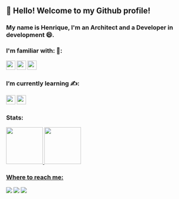 ## 👋 Hello! Welcome to my Github profile!
### My name is Henrique, I'm an Architect and a Developer in development 😄.


### I'm familiar with: 💯:

<img src="https://cdn.jsdelivr.net/gh/devicons/devicon/icons/photoshop/photoshop-plain.svg" width="25" height="25"/>  <img src="https://cdn.jsdelivr.net/gh/devicons/devicon/icons/illustrator/illustrator-plain.svg" width="25" height="25"/>  <img src="https://cdn.jsdelivr.net/gh/devicons/devicon/icons/c/c-line.svg" width="25" height="25"/>


### I’m currently learning ✍:

<img src="https://cdn.jsdelivr.net/gh/devicons/devicon/icons/javascript/javascript-plain.svg" width="25" height="25"/>  <img src="https://cdn.jsdelivr.net/gh/devicons/devicon/icons/python/python-plain.svg" width="25" height="25"/>
          
          
### Stats:
<div>
<a href="https://github.com/benevideshenrique">
<img height="100em" src="https://github-readme-stats.vercel.app/api/top-langs/?username=benevideshenrique&layout=compact&langs_count=7&theme=dracula"/>
<img height="100em" src="https://github-readme-stats.vercel.app/api?username=benevideshenrique&show_icons=true&theme=dracula&include_all_commits=true&count_private=true"/>
</div>

### Where to reach me:

<div>
<a href="https://instagram.com/hbenevideschagas" target="_blank"><img src="https://img.shields.io/badge/-Instagram-%23E4405F?style=for-the-badge&logo=instagram&logoColor=white" target="_blank"></a>
<a href = "mailto:benevides.henrique@gmail.com"><img src="https://img.shields.io/badge/Gmail-D14836?style=for-the-badge&logo=gmail&logoColor=white" target="_blank"></a>
<a href="https://www.linkedin.com/in/henriquebchagas/" target="_blank"><img src="https://img.shields.io/badge/-LinkedIn-%230077B5?style=for-the-badge&logo=linkedin&logoColor=white" target="_blank"></a>   
</div> 
<!--
**benevideshenrique/benevideshenrique** is a ✨ _special_ ✨ repository because its `README.md` (this file) appears on your GitHub profile.

Here are some ideas to get you started:

- 🔭 I’m currently working on ...
- 🌱 I’m currently learning ...
- 👯 I’m looking to collaborate on ...
- 🤔 I’m looking for help with ...
- 💬 Ask me about ...
- 📫 How to reach me: ...
- 😄 Pronouns: ...
- ⚡ Fun fact: ...
-->
